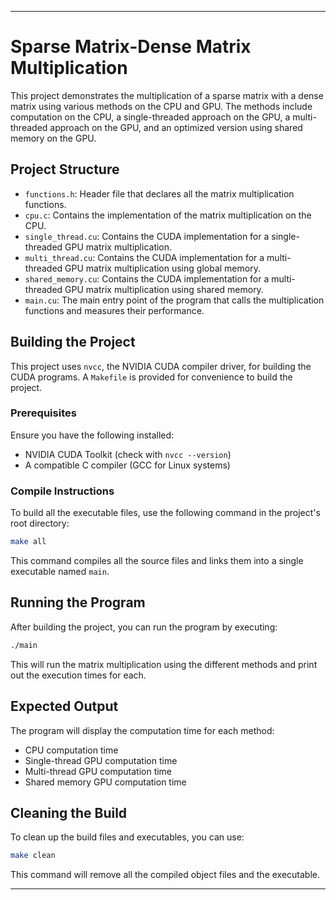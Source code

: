 

---

# Sparse Matrix-Dense Matrix Multiplication

This project demonstrates the multiplication of a sparse matrix with a dense matrix using various methods on the CPU and GPU. The methods include computation on the CPU, a single-threaded approach on the GPU, a multi-threaded approach on the GPU, and an optimized version using shared memory on the GPU.

## Project Structure

- `functions.h`: Header file that declares all the matrix multiplication functions.
- `cpu.c`: Contains the implementation of the matrix multiplication on the CPU.
- `single_thread.cu`: Contains the CUDA implementation for a single-threaded GPU matrix multiplication.
- `multi_thread.cu`: Contains the CUDA implementation for a multi-threaded GPU matrix multiplication using global memory.
- `shared_memory.cu`: Contains the CUDA implementation for a multi-threaded GPU matrix multiplication using shared memory.
- `main.cu`: The main entry point of the program that calls the multiplication functions and measures their performance.

## Building the Project

This project uses `nvcc`, the NVIDIA CUDA compiler driver, for building the CUDA programs. A `Makefile` is provided for convenience to build the project.

### Prerequisites

Ensure you have the following installed:
- NVIDIA CUDA Toolkit (check with `nvcc --version`)
- A compatible C compiler (GCC for Linux systems)

### Compile Instructions

To build all the executable files, use the following command in the project's root directory:

```bash
make all
```

This command compiles all the source files and links them into a single executable named `main`.

## Running the Program

After building the project, you can run the program by executing:

```bash
./main
```

This will run the matrix multiplication using the different methods and print out the execution times for each.

## Expected Output

The program will display the computation time for each method:
- CPU computation time
- Single-thread GPU computation time
- Multi-thread GPU computation time
- Shared memory GPU computation time

## Cleaning the Build

To clean up the build files and executables, you can use:

```bash
make clean
```

This command will remove all the compiled object files and the executable.

---
